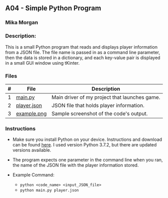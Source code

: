 ## A04 - Simple Python Program
### Mika Morgan
### Description:

This is a small Python program that reads and displays player information from a JSON file. The file name is passed in as a command line parameter, then the data is stored in a dictionary, and each key-value pair is displayed in a small GUI window using tKinter.

### Files

|   #   | File            | Description                                        |
| :---: | --------------- | -------------------------------------------------- |
|   1   | [main.py](main.py)         | Main driver of my project that launches game.      |
|   2   | [player.json](player.json)         | JSON file that holds player information.      |
|   3   | [example.png](example.png)         | Sample screenshot of the code's  output.      |


### Instructions

- Make sure you install Python on your device. Instructions and download can be found [here](https://www.python.org/downloads/). I used version Python 3.7.2, but there are updated versions available.
- The program expects one parameter in the command line when you ran, the name of the JSON file with the player information stored.

- Example Command:
    - `python <code_name> <input_JSON_file>`
    - `python main.py player.json`